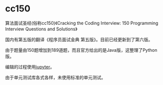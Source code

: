 # cc150

算法面试圣经(俗称cc150)《Cracking the Coding Interview: 150 Programming Interview Questions and Solutions》

国内有第五版的翻译《程序员面试金典 第五版》。目前已经更新到了第六版。

由于题量由150题增加到189道题，而且官方给出的是Java版，这整理了Python版。

编辑的过程使用[jupyter](http://jupyter.org/)。

由于单元测试库各式各样，未使用标准的单元测试。
